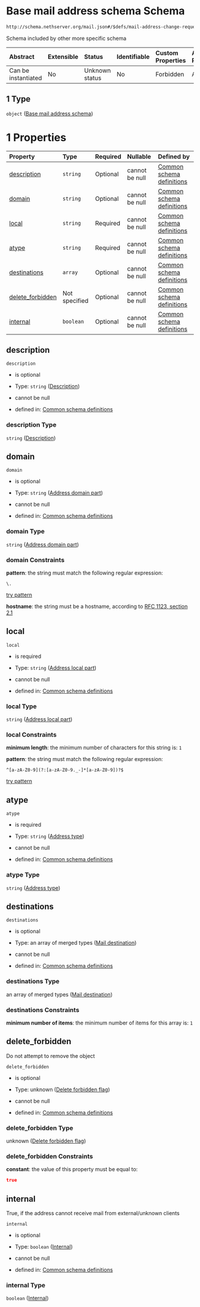 # Base mail address schema Schema

```txt
http://schema.nethserver.org/mail.json#/$defs/mail-address-change-request/oneOf/3/allOf/1
```

Schema included by other more specific schema

| Abstract            | Extensible | Status         | Identifiable | Custom Properties | Additional Properties | Access Restrictions | Defined In                                      |
| :------------------ | :--------- | :------------- | :----------- | :---------------- | :-------------------- | :------------------ | :---------------------------------------------- |
| Can be instantiated | No         | Unknown status | No           | Forbidden         | Allowed               | none                | [mail.json\*](mail.json "open original schema") |

## 1 Type

`object` ([Base mail address schema](mail-defs-base-mail-address-schema.md))

# 1 Properties

| Property                               | Type          | Required | Nullable       | Defined by                                                                                                                                                                                        |
| :------------------------------------- | :------------ | :------- | :------------- | :------------------------------------------------------------------------------------------------------------------------------------------------------------------------------------------------ |
| [description](#description)            | `string`      | Optional | cannot be null | [Common schema definitions](mail-defs-base-mail-address-schema-properties-description.md "http://schema.nethserver.org/mail.json#/$defs/mail-address-base/properties/description")                |
| [domain](#domain)                      | `string`      | Optional | cannot be null | [Common schema definitions](mail-defs-base-mail-address-schema-properties-address-domain-part.md "http://schema.nethserver.org/mail.json#/$defs/mail-address-base/properties/domain")             |
| [local](#local)                        | `string`      | Required | cannot be null | [Common schema definitions](mail-defs-base-mail-address-schema-properties-address-local-part.md "http://schema.nethserver.org/mail.json#/$defs/mail-address-base/properties/local")               |
| [atype](#atype)                        | `string`      | Required | cannot be null | [Common schema definitions](mail-defs-base-mail-address-schema-properties-address-type.md "http://schema.nethserver.org/mail.json#/$defs/mail-address-base/properties/atype")                     |
| [destinations](#destinations)          | `array`       | Optional | cannot be null | [Common schema definitions](mail-defs-base-mail-address-schema-properties-destinations.md "http://schema.nethserver.org/mail.json#/$defs/mail-address-base/properties/destinations")              |
| [delete\_forbidden](#delete_forbidden) | Not specified | Optional | cannot be null | [Common schema definitions](mail-defs-base-mail-address-schema-properties-delete-forbidden-flag.md "http://schema.nethserver.org/mail.json#/$defs/mail-address-base/properties/delete_forbidden") |
| [internal](#internal)                  | `boolean`     | Optional | cannot be null | [Common schema definitions](mail-defs-base-mail-address-schema-properties-internal.md "http://schema.nethserver.org/mail.json#/$defs/mail-address-base/properties/internal")                      |

## description



`description`

* is optional

* Type: `string` ([Description](mail-defs-base-mail-address-schema-properties-description.md))

* cannot be null

* defined in: [Common schema definitions](mail-defs-base-mail-address-schema-properties-description.md "http://schema.nethserver.org/mail.json#/$defs/mail-address-base/properties/description")

### description Type

`string` ([Description](mail-defs-base-mail-address-schema-properties-description.md))

## domain



`domain`

* is optional

* Type: `string` ([Address domain part](mail-defs-base-mail-address-schema-properties-address-domain-part.md))

* cannot be null

* defined in: [Common schema definitions](mail-defs-base-mail-address-schema-properties-address-domain-part.md "http://schema.nethserver.org/mail.json#/$defs/mail-address-base/properties/domain")

### domain Type

`string` ([Address domain part](mail-defs-base-mail-address-schema-properties-address-domain-part.md))

### domain Constraints

**pattern**: the string must match the following regular expression:&#x20;

```regexp
\.
```

[try pattern](https://regexr.com/?expression=%5C. "try regular expression with regexr.com")

**hostname**: the string must be a hostname, according to [RFC 1123, section 2.1](https://tools.ietf.org/html/rfc1123 "check the specification")

## local



`local`

* is required

* Type: `string` ([Address local part](mail-defs-base-mail-address-schema-properties-address-local-part.md))

* cannot be null

* defined in: [Common schema definitions](mail-defs-base-mail-address-schema-properties-address-local-part.md "http://schema.nethserver.org/mail.json#/$defs/mail-address-base/properties/local")

### local Type

`string` ([Address local part](mail-defs-base-mail-address-schema-properties-address-local-part.md))

### local Constraints

**minimum length**: the minimum number of characters for this string is: `1`

**pattern**: the string must match the following regular expression:&#x20;

```regexp
^[a-zA-Z0-9](?:[a-zA-Z0-9._-]*[a-zA-Z0-9])?$
```

[try pattern](https://regexr.com/?expression=%5E%5Ba-zA-Z0-9%5D\(%3F%3A%5Ba-zA-Z0-9._-%5D*%5Ba-zA-Z0-9%5D\)%3F%24 "try regular expression with regexr.com")

## atype



`atype`

* is required

* Type: `string` ([Address type](mail-defs-base-mail-address-schema-properties-address-type.md))

* cannot be null

* defined in: [Common schema definitions](mail-defs-base-mail-address-schema-properties-address-type.md "http://schema.nethserver.org/mail.json#/$defs/mail-address-base/properties/atype")

### atype Type

`string` ([Address type](mail-defs-base-mail-address-schema-properties-address-type.md))

## destinations



`destinations`

* is optional

* Type: an array of merged types ([Mail destination](mail-defs-mail-destination.md))

* cannot be null

* defined in: [Common schema definitions](mail-defs-base-mail-address-schema-properties-destinations.md "http://schema.nethserver.org/mail.json#/$defs/mail-address-base/properties/destinations")

### destinations Type

an array of merged types ([Mail destination](mail-defs-mail-destination.md))

### destinations Constraints

**minimum number of items**: the minimum number of items for this array is: `1`

## delete\_forbidden

Do not attempt to remove the object

`delete_forbidden`

* is optional

* Type: unknown ([Delete forbidden flag](mail-defs-base-mail-address-schema-properties-delete-forbidden-flag.md))

* cannot be null

* defined in: [Common schema definitions](mail-defs-base-mail-address-schema-properties-delete-forbidden-flag.md "http://schema.nethserver.org/mail.json#/$defs/mail-address-base/properties/delete_forbidden")

### delete\_forbidden Type

unknown ([Delete forbidden flag](mail-defs-base-mail-address-schema-properties-delete-forbidden-flag.md))

### delete\_forbidden Constraints

**constant**: the value of this property must be equal to:

```json
true
```

## internal

True, if the address cannot receive mail from external/unknown clients

`internal`

* is optional

* Type: `boolean` ([Internal](mail-defs-base-mail-address-schema-properties-internal.md))

* cannot be null

* defined in: [Common schema definitions](mail-defs-base-mail-address-schema-properties-internal.md "http://schema.nethserver.org/mail.json#/$defs/mail-address-base/properties/internal")

### internal Type

`boolean` ([Internal](mail-defs-base-mail-address-schema-properties-internal.md))
